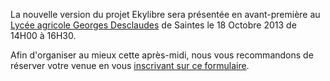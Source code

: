 La nouvelle version du projet Ekylibre sera présentée en avant-première au [Lycée agricole Georges Desclaudes](http://www.desclaude.com/index.php?id=plan) de Saintes le 18 Octobre 2013 de 14H00 à 16H30.

Afin d'organiser au mieux cette après-midi, nous vous recommandons de réserver votre venue en vous [inscrivant sur ce formulaire](https://docs.google.com/forms/d/12fuv99HZ_dk0_FBFM6F14mM-vSe3QeERpnpJQ9RxfII/viewform).


